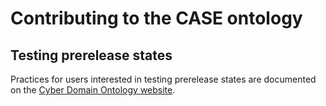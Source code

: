 # Contributing to the CASE ontology


## Testing prerelease states

Practices for users interested in testing prerelease states are documented on the [Cyber Domain Ontology website](https://cyberdomainontology.org/ontology/development/#testing-prereleases).
